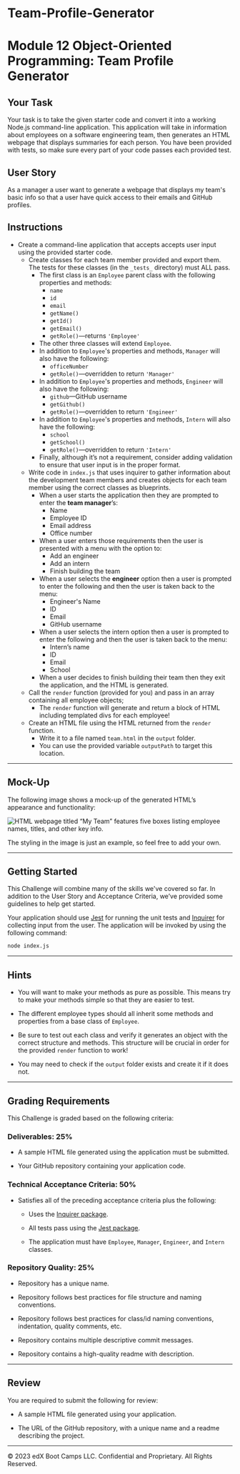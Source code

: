 # Team-Profile-Generator
# Module 12 Object-Oriented Programming: Team Profile Generator

## Your Task

Your task is to take the given starter code and convert it into a working Node.js command-line application. This application will take in information about employees on a software engineering team, then generates an HTML webpage that displays summaries for each person. You have been provided with tests, so make sure every part of your code passes each provided test.

## User Story

As a manager a user want to generate a webpage that displays my team's basic info so that a user have quick access to their emails and GitHub profiles.

## Instructions

* Create a command-line application that accepts accepts user input using the provided starter code.   
  * Create classes for each team member provided and export them. The tests for these classes (in the `_tests_` directory) must ALL pass.     
    * The first class is an `Employee` parent class with the following properties and methods:       
      * `name`
      * `id`
      * `email`
      * `getName()`
      * `getId()`
      * `getEmail()`
      * `getRole()`&mdash;returns `'Employee'`     
    * The other three classes will extend `Employee`.      
    * In addition to `Employee`'s properties and methods, `Manager` will also have the following:
      * `officeNumber`
      * `getRole()`&mdash;overridden to return `'Manager'`
    * In addition to `Employee`'s properties and methods, `Engineer` will also have the following:
      * `github`&mdash;GitHub username
      * `getGithub()`
      * `getRole()`&mdash;overridden to return `'Engineer'`
    * In addition to `Employee`'s properties and methods, `Intern` will also have the following:
      * `school`
      * `getSchool()`
      * `getRole()`&mdash;overridden to return `'Intern'`
    * Finally, although it’s not a requirement, consider adding validation to ensure that user input is in the proper format.   
  * Write code in `index.js` that uses inquirer to gather information about the development team members and creates objects for each team member using the correct classes as blueprints.
    * When a user starts the application then they are prompted to enter the **team manager**’s:
      * Name
      * Employee ID
      * Email address
      * Office number
    * When a user enters those requirements then the user is presented with a menu with the option to:
      * Add an engineer
      * Add an intern 
      * Finish building the team
    * When a user selects the **engineer** option then a user is prompted to enter the following and then the user is taken back to the menu:
      * Engineer's Name
      * ID
      * Email
      * GitHub username
    * When a user selects the intern option then a user is prompted to enter the following and then the user is taken back to the menu:
      * Intern’s name
      * ID
      * Email
      * School
    * When a user decides to finish building their team then they exit the application, and the HTML is generated.
  * Call the `render` function (provided for you) and pass in an array containing all employee objects; 
    * The `render` function will generate and return a block of HTML including templated divs for each employee!
  * Create an HTML file using the HTML returned from the `render` function. 
    * Write it to a file named `team.html` in the `output` folder. 
    * You can use the provided variable `outputPath` to target this location.

---

## Mock-Up

The following image shows a mock-up of the generated HTML’s appearance and functionality:

![HTML webpage titled “My Team” features five boxes listing employee names, titles, and other key info.](./Assets/14-object-oriented-programming-challenge-demo.png)

The styling in the image is just an example, so feel free to add your own.

---

## Getting Started

This Challenge will combine many of the skills we've covered so far. In addition to the User Story and Acceptance Criteria, we’ve provided some guidelines to help get started.

Your application should use [Jest](https://www.npmjs.com/package/jest) for running the unit tests and [Inquirer](https://www.npmjs.com/package/inquirer) for collecting input from the user. The application will be invoked by using the following command:

```bash
node index.js
```

---

## Hints

* You will want to make your methods as pure as possible. This means try to make your methods simple so that they are easier to test.

* The different employee types should all inherit some methods and properties from a base class of `Employee`.
 
* Be sure to test out each class and verify it generates an object with the correct structure and methods. This structure will be crucial in order for the provided `render` function to work!
  
* You may need to check if the `output` folder exists and create it if it does not.

---

## Grading Requirements

This Challenge is graded based on the following criteria: 

### Deliverables: 25%

* A sample HTML file generated using the application must be submitted.

* Your GitHub repository containing your application code.

### Technical Acceptance Criteria: 50%

* Satisfies all of the preceding acceptance criteria plus the following:

	* Uses the [Inquirer package](https://www.npmjs.com/package/inquirer).

	* All tests pass using the [Jest package](https://www.npmjs.com/package/jest).

  * The application must have `Employee`, `Manager`, `Engineer`, and `Intern` classes.

### Repository Quality: 25%

* Repository has a unique name.

* Repository follows best practices for file structure and naming conventions.

* Repository follows best practices for class/id naming conventions, indentation, quality comments, etc.

* Repository contains multiple descriptive commit messages.

* Repository contains a high-quality readme with description.

---

## Review

You are required to submit the following for review:

* A sample HTML file generated using your application.

* The URL of the GitHub repository, with a unique name and a readme describing the project.

---
© 2023 edX Boot Camps LLC. Confidential and Proprietary. All Rights Reserved.
